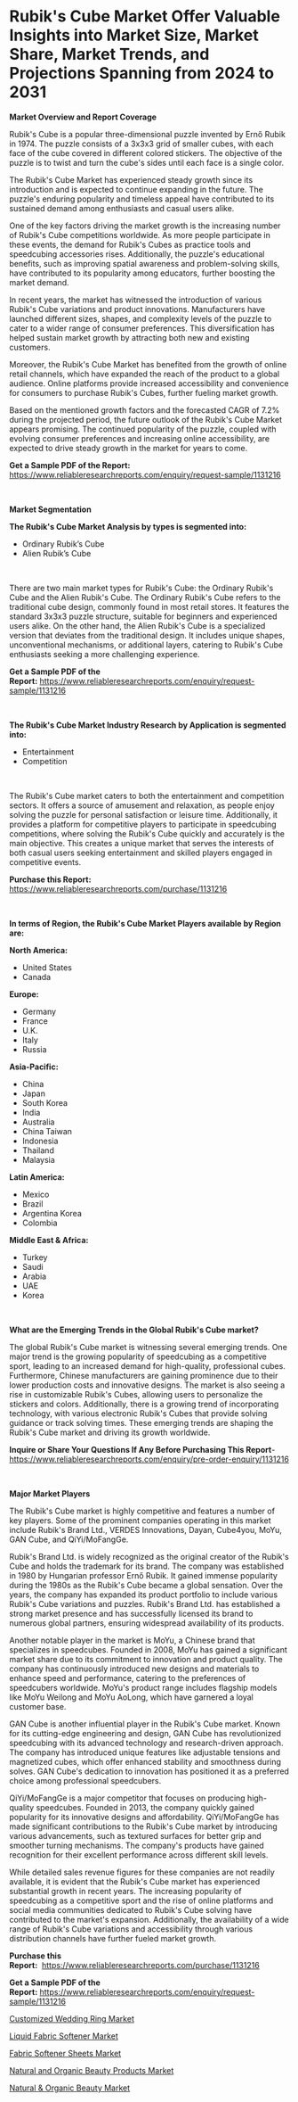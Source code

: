 <p><h1>Rubik's Cube Market Offer Valuable Insights into Market Size, Market Share, Market Trends, and Projections Spanning from 2024 to 2031</h1></p><p><strong>Market Overview and Report Coverage</strong></p>
<p><p>Rubik's Cube is a popular three-dimensional puzzle invented by Ernő Rubik in 1974. The puzzle consists of a 3x3x3 grid of smaller cubes, with each face of the cube covered in different colored stickers. The objective of the puzzle is to twist and turn the cube's sides until each face is a single color.</p><p>The Rubik's Cube Market has experienced steady growth since its introduction and is expected to continue expanding in the future. The puzzle's enduring popularity and timeless appeal have contributed to its sustained demand among enthusiasts and casual users alike.</p><p>One of the key factors driving the market growth is the increasing number of Rubik's Cube competitions worldwide. As more people participate in these events, the demand for Rubik's Cubes as practice tools and speedcubing accessories rises. Additionally, the puzzle's educational benefits, such as improving spatial awareness and problem-solving skills, have contributed to its popularity among educators, further boosting the market demand.</p><p>In recent years, the market has witnessed the introduction of various Rubik's Cube variations and product innovations. Manufacturers have launched different sizes, shapes, and complexity levels of the puzzle to cater to a wider range of consumer preferences. This diversification has helped sustain market growth by attracting both new and existing customers.</p><p>Moreover, the Rubik's Cube Market has benefited from the growth of online retail channels, which have expanded the reach of the product to a global audience. Online platforms provide increased accessibility and convenience for consumers to purchase Rubik's Cubes, further fueling market growth.</p><p>Based on the mentioned growth factors and the forecasted CAGR of 7.2% during the projected period, the future outlook of the Rubik's Cube Market appears promising. The continued popularity of the puzzle, coupled with evolving consumer preferences and increasing online accessibility, are expected to drive steady growth in the market for years to come.</p></p>
<p><strong>Get a Sample PDF of the Report:</strong> <a href="https://www.reliableresearchreports.com/enquiry/request-sample/1131216">https://www.reliableresearchreports.com/enquiry/request-sample/1131216</a></p>
<p>&nbsp;</p>
<p><strong>Market Segmentation</strong></p>
<p><strong>The Rubik's Cube Market Analysis by types is segmented into:</strong></p>
<p><ul><li>Ordinary Rubik’s Cube</li><li>Alien Rubik’s Cube</li></ul></p>
<p>&nbsp;</p>
<p><p>There are two main market types for Rubik's Cube: the Ordinary Rubik's Cube and the Alien Rubik's Cube. The Ordinary Rubik's Cube refers to the traditional cube design, commonly found in most retail stores. It features the standard 3x3x3 puzzle structure, suitable for beginners and experienced users alike. On the other hand, the Alien Rubik's Cube is a specialized version that deviates from the traditional design. It includes unique shapes, unconventional mechanisms, or additional layers, catering to Rubik's Cube enthusiasts seeking a more challenging experience.</p></p>
<p><strong>Get a Sample PDF of the Report:</strong>&nbsp;<a href="https://www.reliableresearchreports.com/enquiry/request-sample/1131216">https://www.reliableresearchreports.com/enquiry/request-sample/1131216</a></p>
<p>&nbsp;</p>
<p><strong>The Rubik's Cube Market Industry Research by Application is segmented into:</strong></p>
<p><ul><li>Entertainment</li><li>Competition</li></ul></p>
<p>&nbsp;</p>
<p><p>The Rubik's Cube market caters to both the entertainment and competition sectors. It offers a source of amusement and relaxation, as people enjoy solving the puzzle for personal satisfaction or leisure time. Additionally, it provides a platform for competitive players to participate in speedcubing competitions, where solving the Rubik's Cube quickly and accurately is the main objective. This creates a unique market that serves the interests of both casual users seeking entertainment and skilled players engaged in competitive events.</p></p>
<p><strong>Purchase this Report:</strong>&nbsp; <a href="https://www.reliableresearchreports.com/purchase/1131216">https://www.reliableresearchreports.com/purchase/1131216</a></p>
<p>&nbsp;</p>
<p><strong>In terms of Region, the Rubik's Cube Market Players available by Region are:</strong></p>
<p>
    <p> <strong> North America: </strong>
        <ul>
            <li>United States</li>
            <li>Canada</li>
        </ul>
        </p> 
    <p> <strong> Europe: </strong>
        <ul>
            <li>Germany</li>
            <li>France</li>
            <li>U.K.</li>
            <li>Italy</li>
            <li>Russia</li>
        </ul>
        </p> 
    <p> <strong> Asia-Pacific: </strong>
        <ul>
            <li>China</li>
            <li>Japan</li>
            <li>South Korea</li>
            <li>India</li>
            <li>Australia</li>
            <li>China Taiwan</li>
            <li>Indonesia</li>
            <li>Thailand</li>
            <li>Malaysia</li>
        </ul>
        </p> 
    <p> <strong> Latin America: </strong>
        <ul>
            <li>Mexico</li>
            <li>Brazil</li>
            <li>Argentina Korea</li>
            <li>Colombia</li>
        </ul>
        </p> 
    <p> <strong> Middle East & Africa: </strong>
        <ul>
            <li>Turkey</li>
            <li>Saudi</li>
            <li>Arabia</li>
            <li>UAE</li>
            <li>Korea</li>
        </ul>
    </p>
    </p>
<p>&nbsp;</p>
<p><strong>What are the Emerging Trends in the Global Rubik's Cube market?</strong></p>
<p><p>The global Rubik's Cube market is witnessing several emerging trends. One major trend is the growing popularity of speedcubing as a competitive sport, leading to an increased demand for high-quality, professional cubes. Furthermore, Chinese manufacturers are gaining prominence due to their lower production costs and innovative designs. The market is also seeing a rise in customizable Rubik's Cubes, allowing users to personalize the stickers and colors. Additionally, there is a growing trend of incorporating technology, with various electronic Rubik's Cubes that provide solving guidance or track solving times. These emerging trends are shaping the Rubik's Cube market and driving its growth worldwide.</p></p>
<p><strong>Inquire or Share Your Questions If Any Before Purchasing This Report</strong>- <a href="https://www.reliableresearchreports.com/enquiry/pre-order-enquiry/1131216">https://www.reliableresearchreports.com/enquiry/pre-order-enquiry/1131216</a></p>
<p>&nbsp;</p>
<p><strong>Major Market Players</strong></p>
<p><p>The Rubik's Cube market is highly competitive and features a number of key players. Some of the prominent companies operating in this market include Rubik's Brand Ltd., VERDES Innovations, Dayan, Cube4you, MoYu, GAN Cube, and QiYi/MoFangGe.</p><p>Rubik's Brand Ltd. is widely recognized as the original creator of the Rubik's Cube and holds the trademark for its brand. The company was established in 1980 by Hungarian professor Ernő Rubik. It gained immense popularity during the 1980s as the Rubik's Cube became a global sensation. Over the years, the company has expanded its product portfolio to include various Rubik's Cube variations and puzzles. Rubik's Brand Ltd. has established a strong market presence and has successfully licensed its brand to numerous global partners, ensuring widespread availability of its products.</p><p>Another notable player in the market is MoYu, a Chinese brand that specializes in speedcubes. Founded in 2008, MoYu has gained a significant market share due to its commitment to innovation and product quality. The company has continuously introduced new designs and materials to enhance speed and performance, catering to the preferences of speedcubers worldwide. MoYu's product range includes flagship models like MoYu Weilong and MoYu AoLong, which have garnered a loyal customer base.</p><p>GAN Cube is another influential player in the Rubik's Cube market. Known for its cutting-edge engineering and design, GAN Cube has revolutionized speedcubing with its advanced technology and research-driven approach. The company has introduced unique features like adjustable tensions and magnetized cubes, which offer enhanced stability and smoothness during solves. GAN Cube's dedication to innovation has positioned it as a preferred choice among professional speedcubers.</p><p>QiYi/MoFangGe is a major competitor that focuses on producing high-quality speedcubes. Founded in 2013, the company quickly gained popularity for its innovative designs and affordability. QiYi/MoFangGe has made significant contributions to the Rubik's Cube market by introducing various advancements, such as textured surfaces for better grip and smoother turning mechanisms. The company's products have gained recognition for their excellent performance across different skill levels.</p><p>While detailed sales revenue figures for these companies are not readily available, it is evident that the Rubik's Cube market has experienced substantial growth in recent years. The increasing popularity of speedcubing as a competitive sport and the rise of online platforms and social media communities dedicated to Rubik's Cube solving have contributed to the market's expansion. Additionally, the availability of a wide range of Rubik's Cube variations and accessibility through various distribution channels have further fueled market growth.</p></p>
<p><strong>Purchase this Report:</strong>&nbsp;&nbsp;<a href="https://www.reliableresearchreports.com/purchase/1131216">https://www.reliableresearchreports.com/purchase/1131216</a></p>
<p></p>
<p><strong>Get a Sample PDF of the Report:</strong>&nbsp;<a href="https://www.reliableresearchreports.com/enquiry/request-sample/1131216">https://www.reliableresearchreports.com/enquiry/request-sample/1131216</a></p>
<p><p><a href="https://github.com/lilstefpacute/Market-Research-Report-List-2/blob/main/customized-wedding-ring-market.md">Customized Wedding Ring Market</a></p><p><a href="https://github.com/Chiragrp26/Market-Research-Report-List-2/blob/main/liquid-fabric-softener-market.md">Liquid Fabric Softener Market</a></p><p><a href="https://github.com/AKSHATREPORTPRIME/Market-Research-Report-List-2/blob/main/fabric-softener-sheets-market.md">Fabric Softener Sheets Market</a></p><p><a href="https://github.com/Chiragrp25/Market-Research-Report-List-2/blob/main/natural-and-organic-beauty-products-market.md">Natural and Organic Beauty Products Market</a></p><p><a href="https://github.com/santosh758595/Market-Research-Report-List-2/blob/main/natural-organic-beauty-market.md">Natural & Organic Beauty Market</a></p></p>